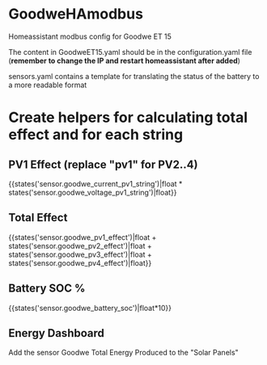 # GoodweHAmodbus
Homeassistant modbus config for Goodwe ET 15

The content in GoodweET15.yaml should be in the configuration.yaml file (**remember to change the IP and restart homeassistant after added**)

sensors.yaml contains a template for translating the status of the battery to a more readable format

# Create helpers for calculating total effect and for each string
## PV1 Effect (replace "pv1" for PV2..4)
{{states('sensor.goodwe_current_pv1_string')|float * states('sensor.goodwe_voltage_pv1_string')|float}}

## Total Effect
{{states('sensor.goodwe_pv1_effect')|float + states('sensor.goodwe_pv2_effect')|float + states('sensor.goodwe_pv3_effect')|float + states('sensor.goodwe_pv4_effect')|float}}

## Battery SOC %
{{states('sensor.goodwe_battery_soc')|float*10}}

## Energy Dashboard
Add the sensor Goodwe Total Energy Produced to the "Solar Panels"